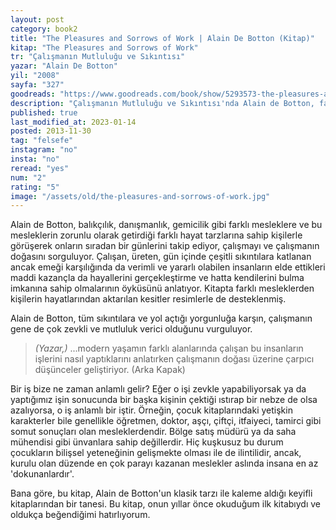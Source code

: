 ```yaml
---
layout: post  
category: book2  
title: "The Pleasures and Sorrows of Work | Alain De Botton (Kitap)"  
kitap: "The Pleasures and Sorrows of Work"  
tr: "Çalışmanın Mutluluğu ve Sıkıntısı"  
yazar: "Alain De Botton"  
yil: "2008"  
sayfa: "327"  
goodreads: "https://www.goodreads.com/book/show/5293573-the-pleasures-and-sorrows-of-work"
description: "Çalışmanın Mutluluğu ve Sıkıntısı'nda Alain de Botton, farklı mesleklerden kişilerle görüşerek onların sıradan bir günlerini takip ediyor."
published: true
last_modified_at: 2023-01-14
posted: 2013-11-30
tag: "felsefe" 
instagram: "no"
insta: "no"
reread: "yes"
num: "2"
rating: "5"
image: "/assets/old/the-pleasures-and-sorrows-of-work.jpg"
---
```


Alain de Botton, balıkçılık, danışmanlık, gemicilik gibi farklı mesleklere ve bu mesleklerin zorunlu olarak getirdiği farklı hayat tarzlarına sahip kişilerle görüşerek onların sıradan bir günlerini takip ediyor, çalışmayı ve çalışmanın doğasını sorguluyor. Çalışan, üreten, gün içinde çeşitli sıkıntılara katlanan ancak emeği karşılığında da verimli ve yararlı olabilen insanların elde ettikleri maddi kazançla da hayallerini gerçekleştirme ve hatta kendilerini bulma imkanına sahip olmalarının öyküsünü anlatıyor. Kitapta farklı mesleklerden kişilerin hayatlarından aktarılan kesitler resimlerle de desteklenmiş.   
  
Alain de Botton, tüm sıkıntılara ve yol açtığı yorgunluğa karşın, çalışmanın gene de çok zevkli ve mutluluk verici olduğunu vurguluyor.  
  
> _(Yazar,)_ ...modern yaşamın farklı alanlarında çalışan bu insanların işlerini nasıl yaptıklarını anlatırken çalışmanın doğası üzerine çarpıcı düşünceler geliştiriyor. (Arka Kapak)  
  
Bir iş bize ne zaman anlamlı gelir? Eğer o işi zevkle yapabiliyorsak ya da yaptığımız işin sonucunda bir başka kişinin çektiği ıstırap bir nebze de olsa azalıyorsa, o iş anlamlı bir iştir. Örneğin, çocuk kitaplarındaki yetişkin karakterler bile genellikle öğretmen, doktor, aşçı, çiftçi, itfaiyeci, tamirci gibi somut sonuçları olan mesleklerdendir. Bölge satış müdürü ya da saha mühendisi gibi ünvanlara sahip değillerdir. Hiç kuşkusuz bu durum çocukların bilişsel yeteneğinin gelişmekte olması ile de ilintilidir, ancak, kurulu olan düzende en çok parayı kazanan meslekler aslında insana en az 'dokunanlardır'.   
  
Bana göre, bu kitap, Alain de Botton'un klasik tarzı ile kaleme aldığı keyifli kitaplarından bir tanesi. Bu kitap, onun yıllar önce okuduğum ilk kitabıydı ve oldukça beğendiğimi hatırlıyorum.  
